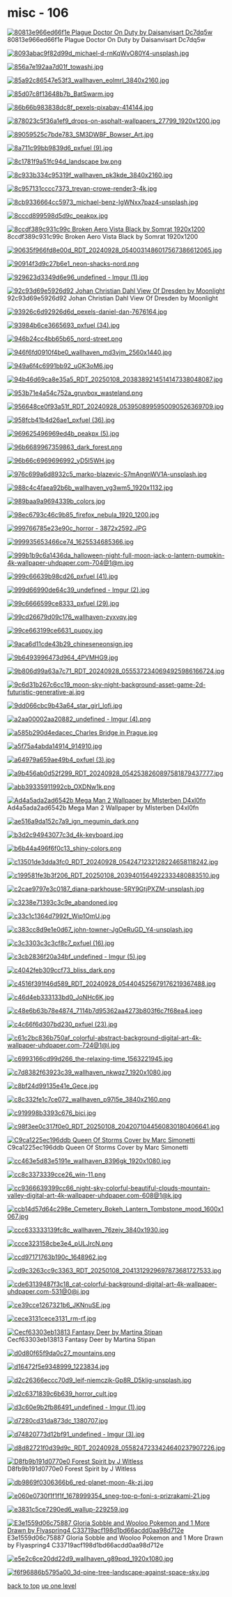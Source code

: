 # misc - 106
[![80813e966ed66f1e Plague Doctor On Duty by Daisanvisart Dc7dq5w](https://raw.githubusercontent.com/buckmanc/wallpapers/main/desktop/misc/80813e966ed66f1e_plague_doctor_on_duty_by_daisanvisart_dc7dq5w.jpg "80813e966ed66f1e Plague Doctor On Duty by Daisanvisart Dc7dq5w")](https://raw.githubusercontent.com/buckmanc/wallpapers/main/desktop/misc/80813e966ed66f1e_plague_doctor_on_duty_by_daisanvisart_dc7dq5w.jpg)\
80813e966ed66f1e Plague Doctor On Duty by Daisanvisart Dc7dq5w

[![8093abac9f82d99d_michael-d-rnKqWvO80Y4-unsplash.jpg](https://raw.githubusercontent.com/buckmanc/wallpapers/main/desktop/misc/8093abac9f82d99d_michael-d-rnKqWvO80Y4-unsplash.jpg "8093abac9f82d99d_michael-d-rnKqWvO80Y4-unsplash.jpg")](https://raw.githubusercontent.com/buckmanc/wallpapers/main/desktop/misc/8093abac9f82d99d_michael-d-rnKqWvO80Y4-unsplash.jpg)

[![856a7e192aa7d01f_towashi.jpg](https://raw.githubusercontent.com/buckmanc/wallpapers/main/desktop/misc/856a7e192aa7d01f_towashi.jpg "856a7e192aa7d01f_towashi.jpg")](https://raw.githubusercontent.com/buckmanc/wallpapers/main/desktop/misc/856a7e192aa7d01f_towashi.jpg)

[![85a92c86547e53f3_wallhaven_eolmrl_3840x2160.jpg](https://raw.githubusercontent.com/buckmanc/wallpapers/main/desktop/misc/85a92c86547e53f3_wallhaven_eolmrl_3840x2160.jpg "85a92c86547e53f3_wallhaven_eolmrl_3840x2160.jpg")](https://raw.githubusercontent.com/buckmanc/wallpapers/main/desktop/misc/85a92c86547e53f3_wallhaven_eolmrl_3840x2160.jpg)

[![85d07c8f13648b7b_BatSwarm.jpg](https://raw.githubusercontent.com/buckmanc/wallpapers/main/desktop/misc/85d07c8f13648b7b_BatSwarm.jpg "85d07c8f13648b7b_BatSwarm.jpg")](https://raw.githubusercontent.com/buckmanc/wallpapers/main/desktop/misc/85d07c8f13648b7b_BatSwarm.jpg)

[![86b66b983838dc8f_pexels-pixabay-414144.jpg](https://raw.githubusercontent.com/buckmanc/wallpapers/main/desktop/misc/86b66b983838dc8f_pexels-pixabay-414144.jpg "86b66b983838dc8f_pexels-pixabay-414144.jpg")](https://raw.githubusercontent.com/buckmanc/wallpapers/main/desktop/misc/86b66b983838dc8f_pexels-pixabay-414144.jpg)

[![878023c5f36a1ef9_drops-on-asphalt-wallpapers_27799_1920x1200.jpg](https://raw.githubusercontent.com/buckmanc/wallpapers/main/desktop/misc/878023c5f36a1ef9_drops-on-asphalt-wallpapers_27799_1920x1200.jpg "878023c5f36a1ef9_drops-on-asphalt-wallpapers_27799_1920x1200.jpg")](https://raw.githubusercontent.com/buckmanc/wallpapers/main/desktop/misc/878023c5f36a1ef9_drops-on-asphalt-wallpapers_27799_1920x1200.jpg)

[![89059525c7bde783_SM3DWBF_Bowser_Art.jpg](https://raw.githubusercontent.com/buckmanc/wallpapers/main/desktop/misc/89059525c7bde783_SM3DWBF_Bowser_Art.jpg "89059525c7bde783_SM3DWBF_Bowser_Art.jpg")](https://raw.githubusercontent.com/buckmanc/wallpapers/main/desktop/misc/89059525c7bde783_SM3DWBF_Bowser_Art.jpg)

[![8a711c99bb9839d6_pxfuel (9).jpg](https://raw.githubusercontent.com/buckmanc/wallpapers/main/desktop/misc/8a711c99bb9839d6_pxfuel%20(9).jpg "8a711c99bb9839d6_pxfuel (9).jpg")](https://raw.githubusercontent.com/buckmanc/wallpapers/main/desktop/misc/8a711c99bb9839d6_pxfuel%20(9).jpg)

[![8c1781f9a51fc94d_landscape bw.png](https://raw.githubusercontent.com/buckmanc/wallpapers/main/desktop/misc/8c1781f9a51fc94d_landscape%20bw.png "8c1781f9a51fc94d_landscape bw.png")](https://raw.githubusercontent.com/buckmanc/wallpapers/main/desktop/misc/8c1781f9a51fc94d_landscape%20bw.png)

[![8c933b334c95319f_wallhaven_pk3kde_3840x2160.jpg](https://raw.githubusercontent.com/buckmanc/wallpapers/main/desktop/misc/8c933b334c95319f_wallhaven_pk3kde_3840x2160.jpg "8c933b334c95319f_wallhaven_pk3kde_3840x2160.jpg")](https://raw.githubusercontent.com/buckmanc/wallpapers/main/desktop/misc/8c933b334c95319f_wallhaven_pk3kde_3840x2160.jpg)

[![8c957131cccc7373_trevan-crowe-render3-4k.jpg](https://raw.githubusercontent.com/buckmanc/wallpapers/main/desktop/misc/8c957131cccc7373_trevan-crowe-render3-4k.jpg "8c957131cccc7373_trevan-crowe-render3-4k.jpg")](https://raw.githubusercontent.com/buckmanc/wallpapers/main/desktop/misc/8c957131cccc7373_trevan-crowe-render3-4k.jpg)

[![8cb9336664cc5973_michael-benz-IgWNxx7paz4-unsplash.jpg](https://raw.githubusercontent.com/buckmanc/wallpapers/main/desktop/misc/8cb9336664cc5973_michael-benz-IgWNxx7paz4-unsplash.jpg "8cb9336664cc5973_michael-benz-IgWNxx7paz4-unsplash.jpg")](https://raw.githubusercontent.com/buckmanc/wallpapers/main/desktop/misc/8cb9336664cc5973_michael-benz-IgWNxx7paz4-unsplash.jpg)

[![8cccd899598d5d9c_peakpx.jpg](https://raw.githubusercontent.com/buckmanc/wallpapers/main/desktop/misc/8cccd899598d5d9c_peakpx.jpg "8cccd899598d5d9c_peakpx.jpg")](https://raw.githubusercontent.com/buckmanc/wallpapers/main/desktop/misc/8cccd899598d5d9c_peakpx.jpg)

[![8ccdf389c931c99c Broken Aero Vista Black by Somrat 1920x1200](https://raw.githubusercontent.com/buckmanc/wallpapers/main/desktop/misc/8ccdf389c931c99c_Broken_Aero_Vista___Black___by_somrat%20-%201920x1200.jpg "8ccdf389c931c99c Broken Aero Vista Black by Somrat 1920x1200")](https://raw.githubusercontent.com/buckmanc/wallpapers/main/desktop/misc/8ccdf389c931c99c_Broken_Aero_Vista___Black___by_somrat%20-%201920x1200.jpg)\
8ccdf389c931c99c Broken Aero Vista Black by Somrat 1920x1200

[![90635f966fd8e00d_RDT_20240928_0540031486017567386612065.jpg](https://raw.githubusercontent.com/buckmanc/wallpapers/main/desktop/misc/90635f966fd8e00d_RDT_20240928_0540031486017567386612065.jpg "90635f966fd8e00d_RDT_20240928_0540031486017567386612065.jpg")](https://raw.githubusercontent.com/buckmanc/wallpapers/main/desktop/misc/90635f966fd8e00d_RDT_20240928_0540031486017567386612065.jpg)

[![90914f3d9c27b6e1_neon-shacks-nord.png](https://raw.githubusercontent.com/buckmanc/wallpapers/main/desktop/misc/90914f3d9c27b6e1_neon-shacks-nord.png "90914f3d9c27b6e1_neon-shacks-nord.png")](https://raw.githubusercontent.com/buckmanc/wallpapers/main/desktop/misc/90914f3d9c27b6e1_neon-shacks-nord.png)

[![929623d3349d6e96_undefined - Imgur (1).jpg](https://raw.githubusercontent.com/buckmanc/wallpapers/main/desktop/misc/929623d3349d6e96_undefined%20-%20Imgur%20(1).jpg "929623d3349d6e96_undefined - Imgur (1).jpg")](https://raw.githubusercontent.com/buckmanc/wallpapers/main/desktop/misc/929623d3349d6e96_undefined%20-%20Imgur%20(1).jpg)

[![92c93d69e5926d92 Johan Christian Dahl View Of Dresden by Moonlight](https://raw.githubusercontent.com/buckmanc/wallpapers/main/desktop/misc/92c93d69e5926d92_Johan_Christian_Dahl_-_View_of_Dresden_by_Moonlight.jpg "92c93d69e5926d92 Johan Christian Dahl View Of Dresden by Moonlight")](https://raw.githubusercontent.com/buckmanc/wallpapers/main/desktop/misc/92c93d69e5926d92_Johan_Christian_Dahl_-_View_of_Dresden_by_Moonlight.jpg)\
92c93d69e5926d92 Johan Christian Dahl View Of Dresden by Moonlight

[![93926c6d92926d6d_pexels-daniel-dan-7676164.jpg](https://raw.githubusercontent.com/buckmanc/wallpapers/main/desktop/misc/93926c6d92926d6d_pexels-daniel-dan-7676164.jpg "93926c6d92926d6d_pexels-daniel-dan-7676164.jpg")](https://raw.githubusercontent.com/buckmanc/wallpapers/main/desktop/misc/93926c6d92926d6d_pexels-daniel-dan-7676164.jpg)

[![93984b6ce3665693_pxfuel (34).jpg](https://raw.githubusercontent.com/buckmanc/wallpapers/main/desktop/misc/93984b6ce3665693_pxfuel%20(34).jpg "93984b6ce3665693_pxfuel (34).jpg")](https://raw.githubusercontent.com/buckmanc/wallpapers/main/desktop/misc/93984b6ce3665693_pxfuel%20(34).jpg)

[![946b24cc4bb65b65_nord-street.png](https://raw.githubusercontent.com/buckmanc/wallpapers/main/desktop/misc/946b24cc4bb65b65_nord-street.png "946b24cc4bb65b65_nord-street.png")](https://raw.githubusercontent.com/buckmanc/wallpapers/main/desktop/misc/946b24cc4bb65b65_nord-street.png)

[![946f6fd0910f4be0_wallhaven_md3vjm_2560x1440.jpg](https://raw.githubusercontent.com/buckmanc/wallpapers/main/desktop/misc/946f6fd0910f4be0_wallhaven_md3vjm_2560x1440.jpg "946f6fd0910f4be0_wallhaven_md3vjm_2560x1440.jpg")](https://raw.githubusercontent.com/buckmanc/wallpapers/main/desktop/misc/946f6fd0910f4be0_wallhaven_md3vjm_2560x1440.jpg)

[![949a6f4c6991bb92_uGK3oM6.jpg](https://raw.githubusercontent.com/buckmanc/wallpapers/main/desktop/misc/949a6f4c6991bb92_uGK3oM6.jpg "949a6f4c6991bb92_uGK3oM6.jpg")](https://raw.githubusercontent.com/buckmanc/wallpapers/main/desktop/misc/949a6f4c6991bb92_uGK3oM6.jpg)

[![94b46d69ca8e35a5_RDT_20250108_2038389214514147338048087.jpg](https://raw.githubusercontent.com/buckmanc/wallpapers/main/desktop/misc/94b46d69ca8e35a5_RDT_20250108_2038389214514147338048087.jpg "94b46d69ca8e35a5_RDT_20250108_2038389214514147338048087.jpg")](https://raw.githubusercontent.com/buckmanc/wallpapers/main/desktop/misc/94b46d69ca8e35a5_RDT_20250108_2038389214514147338048087.jpg)

[![953b71e4a54c752a_gruvbox_wasteland.png](https://raw.githubusercontent.com/buckmanc/wallpapers/main/desktop/misc/953b71e4a54c752a_gruvbox_wasteland.png "953b71e4a54c752a_gruvbox_wasteland.png")](https://raw.githubusercontent.com/buckmanc/wallpapers/main/desktop/misc/953b71e4a54c752a_gruvbox_wasteland.png)

[![956648ce0f93a51f_RDT_20240928_0539508995950090526369709.jpg](https://raw.githubusercontent.com/buckmanc/wallpapers/main/desktop/misc/956648ce0f93a51f_RDT_20240928_0539508995950090526369709.jpg "956648ce0f93a51f_RDT_20240928_0539508995950090526369709.jpg")](https://raw.githubusercontent.com/buckmanc/wallpapers/main/desktop/misc/956648ce0f93a51f_RDT_20240928_0539508995950090526369709.jpg)

[![958fcb41b4d26ae1_pxfuel (36).jpg](https://raw.githubusercontent.com/buckmanc/wallpapers/main/desktop/misc/958fcb41b4d26ae1_pxfuel%20(36).jpg "958fcb41b4d26ae1_pxfuel (36).jpg")](https://raw.githubusercontent.com/buckmanc/wallpapers/main/desktop/misc/958fcb41b4d26ae1_pxfuel%20(36).jpg)

[![969625496969ed4b_peakpx (5).jpg](https://raw.githubusercontent.com/buckmanc/wallpapers/main/desktop/misc/969625496969ed4b_peakpx%20(5).jpg "969625496969ed4b_peakpx (5).jpg")](https://raw.githubusercontent.com/buckmanc/wallpapers/main/desktop/misc/969625496969ed4b_peakpx%20(5).jpg)

[![96b6689967359863_dark_forest.png](https://raw.githubusercontent.com/buckmanc/wallpapers/main/desktop/misc/96b6689967359863_dark_forest.png "96b6689967359863_dark_forest.png")](https://raw.githubusercontent.com/buckmanc/wallpapers/main/desktop/misc/96b6689967359863_dark_forest.png)

[![96b66c6969696992_yD5I5WH.jpg](https://raw.githubusercontent.com/buckmanc/wallpapers/main/desktop/misc/96b66c6969696992_yD5I5WH.jpg "96b66c6969696992_yD5I5WH.jpg")](https://raw.githubusercontent.com/buckmanc/wallpapers/main/desktop/misc/96b66c6969696992_yD5I5WH.jpg)

[![976c699a6d8932c5_marko-blazevic-S7mAngnWV1A-unsplash.jpg](https://raw.githubusercontent.com/buckmanc/wallpapers/main/desktop/misc/976c699a6d8932c5_marko-blazevic-S7mAngnWV1A-unsplash.jpg "976c699a6d8932c5_marko-blazevic-S7mAngnWV1A-unsplash.jpg")](https://raw.githubusercontent.com/buckmanc/wallpapers/main/desktop/misc/976c699a6d8932c5_marko-blazevic-S7mAngnWV1A-unsplash.jpg)

[![988c4c4faea92b6b_wallhaven_vg3wm5_1920x1132.jpg](https://raw.githubusercontent.com/buckmanc/wallpapers/main/desktop/misc/988c4c4faea92b6b_wallhaven_vg3wm5_1920x1132.jpg "988c4c4faea92b6b_wallhaven_vg3wm5_1920x1132.jpg")](https://raw.githubusercontent.com/buckmanc/wallpapers/main/desktop/misc/988c4c4faea92b6b_wallhaven_vg3wm5_1920x1132.jpg)

[![989baa9a9694339b_colors.jpg](https://raw.githubusercontent.com/buckmanc/wallpapers/main/desktop/misc/989baa9a9694339b_colors.jpg "989baa9a9694339b_colors.jpg")](https://raw.githubusercontent.com/buckmanc/wallpapers/main/desktop/misc/989baa9a9694339b_colors.jpg)

[![98ec6793c46c9b85_firefox_nebula_1920_1200.jpg](https://raw.githubusercontent.com/buckmanc/wallpapers/main/desktop/misc/98ec6793c46c9b85_firefox_nebula_1920_1200.jpg "98ec6793c46c9b85_firefox_nebula_1920_1200.jpg")](https://raw.githubusercontent.com/buckmanc/wallpapers/main/desktop/misc/98ec6793c46c9b85_firefox_nebula_1920_1200.jpg)

[![999766785e23e90c_horror - 3872x2592.JPG](https://raw.githubusercontent.com/buckmanc/wallpapers/main/desktop/misc/999766785e23e90c_horror%20-%203872x2592.JPG "999766785e23e90c_horror - 3872x2592.JPG")](https://raw.githubusercontent.com/buckmanc/wallpapers/main/desktop/misc/999766785e23e90c_horror%20-%203872x2592.JPG)

[![999935653466ce74_1625534685366.jpg](https://raw.githubusercontent.com/buckmanc/wallpapers/main/desktop/misc/999935653466ce74_1625534685366.jpg "999935653466ce74_1625534685366.jpg")](https://raw.githubusercontent.com/buckmanc/wallpapers/main/desktop/misc/999935653466ce74_1625534685366.jpg)

[![999b1b9c6a1436da_halloween-night-full-moon-jack-o-lantern-pumpkin-4k-wallpaper-uhdpaper.com-704@1@m.jpg](https://raw.githubusercontent.com/buckmanc/wallpapers/main/desktop/misc/999b1b9c6a1436da_halloween-night-full-moon-jack-o-lantern-pumpkin-4k-wallpaper-uhdpaper.com-704@1@m.jpg "999b1b9c6a1436da_halloween-night-full-moon-jack-o-lantern-pumpkin-4k-wallpaper-uhdpaper.com-704@1@m.jpg")](https://raw.githubusercontent.com/buckmanc/wallpapers/main/desktop/misc/999b1b9c6a1436da_halloween-night-full-moon-jack-o-lantern-pumpkin-4k-wallpaper-uhdpaper.com-704@1@m.jpg)

[![999c66639b98cd26_pxfuel (41).jpg](https://raw.githubusercontent.com/buckmanc/wallpapers/main/desktop/misc/999c66639b98cd26_pxfuel%20(41).jpg "999c66639b98cd26_pxfuel (41).jpg")](https://raw.githubusercontent.com/buckmanc/wallpapers/main/desktop/misc/999c66639b98cd26_pxfuel%20(41).jpg)

[![999d66990de64c39_undefined - Imgur (2).jpg](https://raw.githubusercontent.com/buckmanc/wallpapers/main/desktop/misc/999d66990de64c39_undefined%20-%20Imgur%20(2).jpg "999d66990de64c39_undefined - Imgur (2).jpg")](https://raw.githubusercontent.com/buckmanc/wallpapers/main/desktop/misc/999d66990de64c39_undefined%20-%20Imgur%20(2).jpg)

[![99c6666599ce8333_pxfuel (29).jpg](https://raw.githubusercontent.com/buckmanc/wallpapers/main/desktop/misc/99c6666599ce8333_pxfuel%20(29).jpg "99c6666599ce8333_pxfuel (29).jpg")](https://raw.githubusercontent.com/buckmanc/wallpapers/main/desktop/misc/99c6666599ce8333_pxfuel%20(29).jpg)

[![99cd26679d09c176_wallhaven-zyxvqy.jpg](https://raw.githubusercontent.com/buckmanc/wallpapers/main/desktop/misc/99cd26679d09c176_wallhaven-zyxvqy.jpg "99cd26679d09c176_wallhaven-zyxvqy.jpg")](https://raw.githubusercontent.com/buckmanc/wallpapers/main/desktop/misc/99cd26679d09c176_wallhaven-zyxvqy.jpg)

[![99ce663199ce6631_puppy.jpg](https://raw.githubusercontent.com/buckmanc/wallpapers/main/desktop/misc/99ce663199ce6631_puppy.jpg "99ce663199ce6631_puppy.jpg")](https://raw.githubusercontent.com/buckmanc/wallpapers/main/desktop/misc/99ce663199ce6631_puppy.jpg)

[![9aca6d11cde43b29_chineseneonsign.jpg](https://raw.githubusercontent.com/buckmanc/wallpapers/main/desktop/misc/9aca6d11cde43b29_chineseneonsign.jpg "9aca6d11cde43b29_chineseneonsign.jpg")](https://raw.githubusercontent.com/buckmanc/wallpapers/main/desktop/misc/9aca6d11cde43b29_chineseneonsign.jpg)

[![9b6493996473d964_4PVMHG9.jpg](https://raw.githubusercontent.com/buckmanc/wallpapers/main/desktop/misc/9b6493996473d964_4PVMHG9.jpg "9b6493996473d964_4PVMHG9.jpg")](https://raw.githubusercontent.com/buckmanc/wallpapers/main/desktop/misc/9b6493996473d964_4PVMHG9.jpg)

[![9b806d99a63a7c71_RDT_20240928_0555372340694925986166724.jpg](https://raw.githubusercontent.com/buckmanc/wallpapers/main/desktop/misc/9b806d99a63a7c71_RDT_20240928_0555372340694925986166724.jpg "9b806d99a63a7c71_RDT_20240928_0555372340694925986166724.jpg")](https://raw.githubusercontent.com/buckmanc/wallpapers/main/desktop/misc/9b806d99a63a7c71_RDT_20240928_0555372340694925986166724.jpg)

[![9c6d31b267c6cc19_moon-sky-night-background-asset-game-2d-futuristic-generative-ai.jpg](https://raw.githubusercontent.com/buckmanc/wallpapers/main/desktop/misc/9c6d31b267c6cc19_moon-sky-night-background-asset-game-2d-futuristic-generative-ai.jpg "9c6d31b267c6cc19_moon-sky-night-background-asset-game-2d-futuristic-generative-ai.jpg")](https://raw.githubusercontent.com/buckmanc/wallpapers/main/desktop/misc/9c6d31b267c6cc19_moon-sky-night-background-asset-game-2d-futuristic-generative-ai.jpg)

[![9dd066cbc9b43a64_star_girl_lofi.jpg](https://raw.githubusercontent.com/buckmanc/wallpapers/main/desktop/misc/9dd066cbc9b43a64_star_girl_lofi.jpg "9dd066cbc9b43a64_star_girl_lofi.jpg")](https://raw.githubusercontent.com/buckmanc/wallpapers/main/desktop/misc/9dd066cbc9b43a64_star_girl_lofi.jpg)

[![a2aa00002aa20882_undefined - Imgur (4).png](https://raw.githubusercontent.com/buckmanc/wallpapers/main/desktop/misc/a2aa00002aa20882_undefined%20-%20Imgur%20(4).png "a2aa00002aa20882_undefined - Imgur (4).png")](https://raw.githubusercontent.com/buckmanc/wallpapers/main/desktop/misc/a2aa00002aa20882_undefined%20-%20Imgur%20(4).png)

[![a585b290d4edacec_Charles Bridge in Prague.jpg](https://raw.githubusercontent.com/buckmanc/wallpapers/main/desktop/misc/a585b290d4edacec_Charles%20Bridge%20in%20Prague.jpg "a585b290d4edacec_Charles Bridge in Prague.jpg")](https://raw.githubusercontent.com/buckmanc/wallpapers/main/desktop/misc/a585b290d4edacec_Charles%20Bridge%20in%20Prague.jpg)

[![a5f75a4abda14914_914910.jpg](https://raw.githubusercontent.com/buckmanc/wallpapers/main/desktop/misc/a5f75a4abda14914_914910.jpg "a5f75a4abda14914_914910.jpg")](https://raw.githubusercontent.com/buckmanc/wallpapers/main/desktop/misc/a5f75a4abda14914_914910.jpg)

[![a64979a659ae49b4_pxfuel (3).jpg](https://raw.githubusercontent.com/buckmanc/wallpapers/main/desktop/misc/a64979a659ae49b4_pxfuel%20(3).jpg "a64979a659ae49b4_pxfuel (3).jpg")](https://raw.githubusercontent.com/buckmanc/wallpapers/main/desktop/misc/a64979a659ae49b4_pxfuel%20(3).jpg)

[![a9b456ab0d52f299_RDT_20240928_0542538260897581879437777.jpg](https://raw.githubusercontent.com/buckmanc/wallpapers/main/desktop/misc/a9b456ab0d52f299_RDT_20240928_0542538260897581879437777.jpg "a9b456ab0d52f299_RDT_20240928_0542538260897581879437777.jpg")](https://raw.githubusercontent.com/buckmanc/wallpapers/main/desktop/misc/a9b456ab0d52f299_RDT_20240928_0542538260897581879437777.jpg)

[![abb39335911992cb_OXDNw1k.png](https://raw.githubusercontent.com/buckmanc/wallpapers/main/desktop/misc/abb39335911992cb_OXDNw1k.png "abb39335911992cb_OXDNw1k.png")](https://raw.githubusercontent.com/buckmanc/wallpapers/main/desktop/misc/abb39335911992cb_OXDNw1k.png)

[![Ad4a5ada2ad6542b Mega Man 2 Wallpaper by Mlsterben D4xl0fn](https://raw.githubusercontent.com/buckmanc/wallpapers/main/desktop/misc/ad4a5ada2ad6542b_mega_man_2_wallpaper_by_mlsterben-d4xl0fn.jpg "Ad4a5ada2ad6542b Mega Man 2 Wallpaper by Mlsterben D4xl0fn")](https://raw.githubusercontent.com/buckmanc/wallpapers/main/desktop/misc/ad4a5ada2ad6542b_mega_man_2_wallpaper_by_mlsterben-d4xl0fn.jpg)\
Ad4a5ada2ad6542b Mega Man 2 Wallpaper by Mlsterben D4xl0fn

[![ae516a9da152c7a9_ign_megumin_dark.png](https://raw.githubusercontent.com/buckmanc/wallpapers/main/desktop/misc/ae516a9da152c7a9_ign_megumin_dark.png "ae516a9da152c7a9_ign_megumin_dark.png")](https://raw.githubusercontent.com/buckmanc/wallpapers/main/desktop/misc/ae516a9da152c7a9_ign_megumin_dark.png)

[![b3d2c94943077c3d_4k-keyboard.jpg](https://raw.githubusercontent.com/buckmanc/wallpapers/main/desktop/misc/b3d2c94943077c3d_4k-keyboard.jpg "b3d2c94943077c3d_4k-keyboard.jpg")](https://raw.githubusercontent.com/buckmanc/wallpapers/main/desktop/misc/b3d2c94943077c3d_4k-keyboard.jpg)

[![b6b44a496f6f0c13_shiny-colors.png](https://raw.githubusercontent.com/buckmanc/wallpapers/main/desktop/misc/b6b44a496f6f0c13_shiny-colors.png "b6b44a496f6f0c13_shiny-colors.png")](https://raw.githubusercontent.com/buckmanc/wallpapers/main/desktop/misc/b6b44a496f6f0c13_shiny-colors.png)

[![c13501de3dda3fc0_RDT_20240928_0542471232128224658118242.jpg](https://raw.githubusercontent.com/buckmanc/wallpapers/main/desktop/misc/c13501de3dda3fc0_RDT_20240928_0542471232128224658118242.jpg "c13501de3dda3fc0_RDT_20240928_0542471232128224658118242.jpg")](https://raw.githubusercontent.com/buckmanc/wallpapers/main/desktop/misc/c13501de3dda3fc0_RDT_20240928_0542471232128224658118242.jpg)

[![c199581fe3b3f206_RDT_20250108_2039401564922333480883510.jpg](https://raw.githubusercontent.com/buckmanc/wallpapers/main/desktop/misc/c199581fe3b3f206_RDT_20250108_2039401564922333480883510.jpg "c199581fe3b3f206_RDT_20250108_2039401564922333480883510.jpg")](https://raw.githubusercontent.com/buckmanc/wallpapers/main/desktop/misc/c199581fe3b3f206_RDT_20250108_2039401564922333480883510.jpg)

[![c2cae9797e3c0187_diana-parkhouse-5RY9GtjPXZM-unsplash.jpg](https://raw.githubusercontent.com/buckmanc/wallpapers/main/desktop/misc/c2cae9797e3c0187_diana-parkhouse-5RY9GtjPXZM-unsplash.jpg "c2cae9797e3c0187_diana-parkhouse-5RY9GtjPXZM-unsplash.jpg")](https://raw.githubusercontent.com/buckmanc/wallpapers/main/desktop/misc/c2cae9797e3c0187_diana-parkhouse-5RY9GtjPXZM-unsplash.jpg)

[![c3238e71393c3c9e_abandoned.jpg](https://raw.githubusercontent.com/buckmanc/wallpapers/main/desktop/misc/c3238e71393c3c9e_abandoned.jpg "c3238e71393c3c9e_abandoned.jpg")](https://raw.githubusercontent.com/buckmanc/wallpapers/main/desktop/misc/c3238e71393c3c9e_abandoned.jpg)

[![c33c1c1364d7992f_Wip1OmU.jpg](https://raw.githubusercontent.com/buckmanc/wallpapers/main/desktop/misc/c33c1c1364d7992f_Wip1OmU.jpg "c33c1c1364d7992f_Wip1OmU.jpg")](https://raw.githubusercontent.com/buckmanc/wallpapers/main/desktop/misc/c33c1c1364d7992f_Wip1OmU.jpg)

[![c383cc8d9e1e0d67_john-towner-JgOeRuGD_Y4-unsplash.jpg](https://raw.githubusercontent.com/buckmanc/wallpapers/main/desktop/misc/c383cc8d9e1e0d67_john-towner-JgOeRuGD_Y4-unsplash.jpg "c383cc8d9e1e0d67_john-towner-JgOeRuGD_Y4-unsplash.jpg")](https://raw.githubusercontent.com/buckmanc/wallpapers/main/desktop/misc/c383cc8d9e1e0d67_john-towner-JgOeRuGD_Y4-unsplash.jpg)

[![c3c3303c3c3cf8c7_pxfuel (16).jpg](https://raw.githubusercontent.com/buckmanc/wallpapers/main/desktop/misc/c3c3303c3c3cf8c7_pxfuel%20(16).jpg "c3c3303c3c3cf8c7_pxfuel (16).jpg")](https://raw.githubusercontent.com/buckmanc/wallpapers/main/desktop/misc/c3c3303c3c3cf8c7_pxfuel%20(16).jpg)

[![c3cb2836f20a34bf_undefined - Imgur (5).jpg](https://raw.githubusercontent.com/buckmanc/wallpapers/main/desktop/misc/c3cb2836f20a34bf_undefined%20-%20Imgur%20(5).jpg "c3cb2836f20a34bf_undefined - Imgur (5).jpg")](https://raw.githubusercontent.com/buckmanc/wallpapers/main/desktop/misc/c3cb2836f20a34bf_undefined%20-%20Imgur%20(5).jpg)

[![c4042feb309ccf73_bliss_dark.png](https://raw.githubusercontent.com/buckmanc/wallpapers/main/desktop/misc/c4042feb309ccf73_bliss_dark.png "c4042feb309ccf73_bliss_dark.png")](https://raw.githubusercontent.com/buckmanc/wallpapers/main/desktop/misc/c4042feb309ccf73_bliss_dark.png)

[![c4516f391f46d589_RDT_20240928_054404525679176219367488.jpg](https://raw.githubusercontent.com/buckmanc/wallpapers/main/desktop/misc/c4516f391f46d589_RDT_20240928_054404525679176219367488.jpg "c4516f391f46d589_RDT_20240928_054404525679176219367488.jpg")](https://raw.githubusercontent.com/buckmanc/wallpapers/main/desktop/misc/c4516f391f46d589_RDT_20240928_054404525679176219367488.jpg)

[![c46d4eb333133bd0_JoNHc6K.jpg](https://raw.githubusercontent.com/buckmanc/wallpapers/main/desktop/misc/c46d4eb333133bd0_JoNHc6K.jpg "c46d4eb333133bd0_JoNHc6K.jpg")](https://raw.githubusercontent.com/buckmanc/wallpapers/main/desktop/misc/c46d4eb333133bd0_JoNHc6K.jpg)

[![c48e6b63b78e4874_7114b7d95362aa4273b803f6c7f68ea4.jpeg](https://raw.githubusercontent.com/buckmanc/wallpapers/main/desktop/misc/c48e6b63b78e4874_7114b7d95362aa4273b803f6c7f68ea4.jpeg "c48e6b63b78e4874_7114b7d95362aa4273b803f6c7f68ea4.jpeg")](https://raw.githubusercontent.com/buckmanc/wallpapers/main/desktop/misc/c48e6b63b78e4874_7114b7d95362aa4273b803f6c7f68ea4.jpeg)

[![c4c66f6d307bd230_pxfuel (23).jpg](https://raw.githubusercontent.com/buckmanc/wallpapers/main/desktop/misc/c4c66f6d307bd230_pxfuel%20(23).jpg "c4c66f6d307bd230_pxfuel (23).jpg")](https://raw.githubusercontent.com/buckmanc/wallpapers/main/desktop/misc/c4c66f6d307bd230_pxfuel%20(23).jpg)

[![c61c2bc836b750af_colorful-abstract-background-digital-art-4k-wallpaper-uhdpaper.com-724@1@l.jpg](https://raw.githubusercontent.com/buckmanc/wallpapers/main/desktop/misc/c61c2bc836b750af_colorful-abstract-background-digital-art-4k-wallpaper-uhdpaper.com-724@1@l.jpg "c61c2bc836b750af_colorful-abstract-background-digital-art-4k-wallpaper-uhdpaper.com-724@1@l.jpg")](https://raw.githubusercontent.com/buckmanc/wallpapers/main/desktop/misc/c61c2bc836b750af_colorful-abstract-background-digital-art-4k-wallpaper-uhdpaper.com-724@1@l.jpg)

[![c6993166cd99d266_the-relaxing-time_1563221945.jpg](https://raw.githubusercontent.com/buckmanc/wallpapers/main/desktop/misc/c6993166cd99d266_the-relaxing-time_1563221945.jpg "c6993166cd99d266_the-relaxing-time_1563221945.jpg")](https://raw.githubusercontent.com/buckmanc/wallpapers/main/desktop/misc/c6993166cd99d266_the-relaxing-time_1563221945.jpg)

[![c7d8382f63923c39_wallhaven_nkwqz7_1920x1080.jpg](https://raw.githubusercontent.com/buckmanc/wallpapers/main/desktop/misc/c7d8382f63923c39_wallhaven_nkwqz7_1920x1080.jpg "c7d8382f63923c39_wallhaven_nkwqz7_1920x1080.jpg")](https://raw.githubusercontent.com/buckmanc/wallpapers/main/desktop/misc/c7d8382f63923c39_wallhaven_nkwqz7_1920x1080.jpg)

[![c8bf24d99135e41e_Gece.jpg](https://raw.githubusercontent.com/buckmanc/wallpapers/main/desktop/misc/c8bf24d99135e41e_Gece.jpg "c8bf24d99135e41e_Gece.jpg")](https://raw.githubusercontent.com/buckmanc/wallpapers/main/desktop/misc/c8bf24d99135e41e_Gece.jpg)

[![c8c332fe1c7ce072_wallhaven_p97l5e_3840x2160.png](https://raw.githubusercontent.com/buckmanc/wallpapers/main/desktop/misc/c8c332fe1c7ce072_wallhaven_p97l5e_3840x2160.png "c8c332fe1c7ce072_wallhaven_p97l5e_3840x2160.png")](https://raw.githubusercontent.com/buckmanc/wallpapers/main/desktop/misc/c8c332fe1c7ce072_wallhaven_p97l5e_3840x2160.png)

[![c919998b3393c676_bici.jpg](https://raw.githubusercontent.com/buckmanc/wallpapers/main/desktop/misc/c919998b3393c676_bici.jpg "c919998b3393c676_bici.jpg")](https://raw.githubusercontent.com/buckmanc/wallpapers/main/desktop/misc/c919998b3393c676_bici.jpg)

[![c98f3ee0c317f0e0_RDT_20250108_2042071044560830180406641.jpg](https://raw.githubusercontent.com/buckmanc/wallpapers/main/desktop/misc/c98f3ee0c317f0e0_RDT_20250108_2042071044560830180406641.jpg "c98f3ee0c317f0e0_RDT_20250108_2042071044560830180406641.jpg")](https://raw.githubusercontent.com/buckmanc/wallpapers/main/desktop/misc/c98f3ee0c317f0e0_RDT_20250108_2042071044560830180406641.jpg)

[![C9ca1225ec196ddb Queen Of Storms Cover by Marc Simonetti](https://raw.githubusercontent.com/buckmanc/wallpapers/main/desktop/misc/c9ca1225ec196ddb_Queen%20of%20Storms%20Cover%20by%20Marc%20Simonetti.jpg "C9ca1225ec196ddb Queen Of Storms Cover by Marc Simonetti")](https://raw.githubusercontent.com/buckmanc/wallpapers/main/desktop/misc/c9ca1225ec196ddb_Queen%20of%20Storms%20Cover%20by%20Marc%20Simonetti.jpg)\
C9ca1225ec196ddb Queen Of Storms Cover by Marc Simonetti

[![cc463e5d83e5191e_wallhaven_8396gk_1920x1080.jpg](https://raw.githubusercontent.com/buckmanc/wallpapers/main/desktop/misc/cc463e5d83e5191e_wallhaven_8396gk_1920x1080.jpg "cc463e5d83e5191e_wallhaven_8396gk_1920x1080.jpg")](https://raw.githubusercontent.com/buckmanc/wallpapers/main/desktop/misc/cc463e5d83e5191e_wallhaven_8396gk_1920x1080.jpg)

[![cc8c3373339cce26_win-11.png](https://raw.githubusercontent.com/buckmanc/wallpapers/main/desktop/misc/cc8c3373339cce26_win-11.png "cc8c3373339cce26_win-11.png")](https://raw.githubusercontent.com/buckmanc/wallpapers/main/desktop/misc/cc8c3373339cce26_win-11.png)

[![cc9366639399cc66_night-sky-colorful-beautiful-clouds-mountain-valley-digital-art-4k-wallpaper-uhdpaper.com-608@1@k.jpg](https://raw.githubusercontent.com/buckmanc/wallpapers/main/desktop/misc/cc9366639399cc66_night-sky-colorful-beautiful-clouds-mountain-valley-digital-art-4k-wallpaper-uhdpaper.com-608@1@k.jpg "cc9366639399cc66_night-sky-colorful-beautiful-clouds-mountain-valley-digital-art-4k-wallpaper-uhdpaper.com-608@1@k.jpg")](https://raw.githubusercontent.com/buckmanc/wallpapers/main/desktop/misc/cc9366639399cc66_night-sky-colorful-beautiful-clouds-mountain-valley-digital-art-4k-wallpaper-uhdpaper.com-608@1@k.jpg)

[![ccb14d57d64c298e_Cemetery_Bokeh_Lantern_Tombstone_mood_1600x1067.jpg](https://raw.githubusercontent.com/buckmanc/wallpapers/main/desktop/misc/ccb14d57d64c298e_Cemetery_Bokeh_Lantern_Tombstone_mood_1600x1067.jpg "ccb14d57d64c298e_Cemetery_Bokeh_Lantern_Tombstone_mood_1600x1067.jpg")](https://raw.githubusercontent.com/buckmanc/wallpapers/main/desktop/misc/ccb14d57d64c298e_Cemetery_Bokeh_Lantern_Tombstone_mood_1600x1067.jpg)

[![ccc633333139fc8c_wallhaven_76zejv_3840x1930.jpg](https://raw.githubusercontent.com/buckmanc/wallpapers/main/desktop/misc/ccc633333139fc8c_wallhaven_76zejv_3840x1930.jpg "ccc633333139fc8c_wallhaven_76zejv_3840x1930.jpg")](https://raw.githubusercontent.com/buckmanc/wallpapers/main/desktop/misc/ccc633333139fc8c_wallhaven_76zejv_3840x1930.jpg)

[![ccce323158cbe3e4_pULJrcN.png](https://raw.githubusercontent.com/buckmanc/wallpapers/main/desktop/misc/ccce323158cbe3e4_pULJrcN.png "ccce323158cbe3e4_pULJrcN.png")](https://raw.githubusercontent.com/buckmanc/wallpapers/main/desktop/misc/ccce323158cbe3e4_pULJrcN.png)

[![ccd97171763b190c_1648962.jpg](https://raw.githubusercontent.com/buckmanc/wallpapers/main/desktop/misc/ccd97171763b190c_1648962.jpg "ccd97171763b190c_1648962.jpg")](https://raw.githubusercontent.com/buckmanc/wallpapers/main/desktop/misc/ccd97171763b190c_1648962.jpg)

[![cd9c3263cc9c3363_RDT_20250108_2041312929697873681727533.jpg](https://raw.githubusercontent.com/buckmanc/wallpapers/main/desktop/misc/cd9c3263cc9c3363_RDT_20250108_2041312929697873681727533.jpg "cd9c3263cc9c3363_RDT_20250108_2041312929697873681727533.jpg")](https://raw.githubusercontent.com/buckmanc/wallpapers/main/desktop/misc/cd9c3263cc9c3363_RDT_20250108_2041312929697873681727533.jpg)

[![cde63139487f3c18_cat-colorful-background-digital-art-4k-wallpaper-uhdpaper.com-531@0@i.jpg](https://raw.githubusercontent.com/buckmanc/wallpapers/main/desktop/misc/cde63139487f3c18_cat-colorful-background-digital-art-4k-wallpaper-uhdpaper.com-531@0@i.jpg "cde63139487f3c18_cat-colorful-background-digital-art-4k-wallpaper-uhdpaper.com-531@0@i.jpg")](https://raw.githubusercontent.com/buckmanc/wallpapers/main/desktop/misc/cde63139487f3c18_cat-colorful-background-digital-art-4k-wallpaper-uhdpaper.com-531@0@i.jpg)

[![ce39cce1267321b6_JKNnuSE.jpg](https://raw.githubusercontent.com/buckmanc/wallpapers/main/desktop/misc/ce39cce1267321b6_JKNnuSE.jpg "ce39cce1267321b6_JKNnuSE.jpg")](https://raw.githubusercontent.com/buckmanc/wallpapers/main/desktop/misc/ce39cce1267321b6_JKNnuSE.jpg)

[![cece3131cece3131_rm-rf.jpg](https://raw.githubusercontent.com/buckmanc/wallpapers/main/desktop/misc/cece3131cece3131_rm-rf.jpg "cece3131cece3131_rm-rf.jpg")](https://raw.githubusercontent.com/buckmanc/wallpapers/main/desktop/misc/cece3131cece3131_rm-rf.jpg)

[![Cecf63303eb13813 Fantasy Deer by Martina Stipan](https://raw.githubusercontent.com/buckmanc/wallpapers/main/desktop/misc/cecf63303eb13813_Fantasy%20Deer%20by%20Martina%20Stipan.jpg "Cecf63303eb13813 Fantasy Deer by Martina Stipan")](https://raw.githubusercontent.com/buckmanc/wallpapers/main/desktop/misc/cecf63303eb13813_Fantasy%20Deer%20by%20Martina%20Stipan.jpg)\
Cecf63303eb13813 Fantasy Deer by Martina Stipan

[![d0d80f65f9da0c27_mountains.png](https://raw.githubusercontent.com/buckmanc/wallpapers/main/desktop/misc/d0d80f65f9da0c27_mountains.png "d0d80f65f9da0c27_mountains.png")](https://raw.githubusercontent.com/buckmanc/wallpapers/main/desktop/misc/d0d80f65f9da0c27_mountains.png)

[![d16472f5e9348999_1223834.jpg](https://raw.githubusercontent.com/buckmanc/wallpapers/main/desktop/misc/d16472f5e9348999_1223834.jpg "d16472f5e9348999_1223834.jpg")](https://raw.githubusercontent.com/buckmanc/wallpapers/main/desktop/misc/d16472f5e9348999_1223834.jpg)

[![d2c26366eccc70d9_leif-niemczik-Gp8R_D5klig-unsplash.jpg](https://raw.githubusercontent.com/buckmanc/wallpapers/main/desktop/misc/d2c26366eccc70d9_leif-niemczik-Gp8R_D5klig-unsplash.jpg "d2c26366eccc70d9_leif-niemczik-Gp8R_D5klig-unsplash.jpg")](https://raw.githubusercontent.com/buckmanc/wallpapers/main/desktop/misc/d2c26366eccc70d9_leif-niemczik-Gp8R_D5klig-unsplash.jpg)

[![d2c6371839c6b639_horror_cult.jpg](https://raw.githubusercontent.com/buckmanc/wallpapers/main/desktop/misc/d2c6371839c6b639_horror_cult.jpg "d2c6371839c6b639_horror_cult.jpg")](https://raw.githubusercontent.com/buckmanc/wallpapers/main/desktop/misc/d2c6371839c6b639_horror_cult.jpg)

[![d3c60e9b2fb86491_undefined - Imgur (1).jpg](https://raw.githubusercontent.com/buckmanc/wallpapers/main/desktop/misc/d3c60e9b2fb86491_undefined%20-%20Imgur%20(1).jpg "d3c60e9b2fb86491_undefined - Imgur (1).jpg")](https://raw.githubusercontent.com/buckmanc/wallpapers/main/desktop/misc/d3c60e9b2fb86491_undefined%20-%20Imgur%20(1).jpg)

[![d7280cd31da873dc_1380707.jpg](https://raw.githubusercontent.com/buckmanc/wallpapers/main/desktop/misc/d7280cd31da873dc_1380707.jpg "d7280cd31da873dc_1380707.jpg")](https://raw.githubusercontent.com/buckmanc/wallpapers/main/desktop/misc/d7280cd31da873dc_1380707.jpg)

[![d74820773d12bf91_undefined - Imgur (3).jpg](https://raw.githubusercontent.com/buckmanc/wallpapers/main/desktop/misc/d74820773d12bf91_undefined%20-%20Imgur%20(3).jpg "d74820773d12bf91_undefined - Imgur (3).jpg")](https://raw.githubusercontent.com/buckmanc/wallpapers/main/desktop/misc/d74820773d12bf91_undefined%20-%20Imgur%20(3).jpg)

[![d8d82721f0d39d9c_RDT_20240928_0558247233424640237907226.jpg](https://raw.githubusercontent.com/buckmanc/wallpapers/main/desktop/misc/d8d82721f0d39d9c_RDT_20240928_0558247233424640237907226.jpg "d8d82721f0d39d9c_RDT_20240928_0558247233424640237907226.jpg")](https://raw.githubusercontent.com/buckmanc/wallpapers/main/desktop/misc/d8d82721f0d39d9c_RDT_20240928_0558247233424640237907226.jpg)

[![D8fb9b191d0770e0 Forest Spirit by J Witless](https://raw.githubusercontent.com/buckmanc/wallpapers/main/desktop/misc/d8fb9b191d0770e0_Forest%20Spirit%20by%20j-witless.png "D8fb9b191d0770e0 Forest Spirit by J Witless")](https://raw.githubusercontent.com/buckmanc/wallpapers/main/desktop/misc/d8fb9b191d0770e0_Forest%20Spirit%20by%20j-witless.png)\
D8fb9b191d0770e0 Forest Spirit by J Witless

[![db9869f0306366b6_red-planet-moon-4k-zj.jpg](https://raw.githubusercontent.com/buckmanc/wallpapers/main/desktop/misc/db9869f0306366b6_red-planet-moon-4k-zj.jpg "db9869f0306366b6_red-planet-moon-4k-zj.jpg")](https://raw.githubusercontent.com/buckmanc/wallpapers/main/desktop/misc/db9869f0306366b6_red-planet-moon-4k-zj.jpg)

[![e060e0730f1f1f1f_1678999354_sneg-top-p-foni-s-prizrakami-21.jpg](https://raw.githubusercontent.com/buckmanc/wallpapers/main/desktop/misc/e060e0730f1f1f1f_1678999354_sneg-top-p-foni-s-prizrakami-21.jpg "e060e0730f1f1f1f_1678999354_sneg-top-p-foni-s-prizrakami-21.jpg")](https://raw.githubusercontent.com/buckmanc/wallpapers/main/desktop/misc/e060e0730f1f1f1f_1678999354_sneg-top-p-foni-s-prizrakami-21.jpg)

[![e3831c5ce7290ed6_wallup-229259.jpg](https://raw.githubusercontent.com/buckmanc/wallpapers/main/desktop/misc/e3831c5ce7290ed6_wallup-229259.jpg "e3831c5ce7290ed6_wallup-229259.jpg")](https://raw.githubusercontent.com/buckmanc/wallpapers/main/desktop/misc/e3831c5ce7290ed6_wallup-229259.jpg)

[![E3e1559d06c75887 Gloria Sobble and Wooloo Pokemon and 1 More Drawn by Flyaspring4 C33719acf198d1bd66acdd0aa98d712e](https://raw.githubusercontent.com/buckmanc/wallpapers/main/desktop/misc/e3e1559d06c75887___gloria_sobble_and_wooloo_pokemon_and_1_more_drawn_by_flyaspring4__c33719acf198d1bd66acdd0aa98d712e.png "E3e1559d06c75887 Gloria Sobble and Wooloo Pokemon and 1 More Drawn by Flyaspring4 C33719acf198d1bd66acdd0aa98d712e")](https://raw.githubusercontent.com/buckmanc/wallpapers/main/desktop/misc/e3e1559d06c75887___gloria_sobble_and_wooloo_pokemon_and_1_more_drawn_by_flyaspring4__c33719acf198d1bd66acdd0aa98d712e.png)\
E3e1559d06c75887 Gloria Sobble and Wooloo Pokemon and 1 More Drawn by Flyaspring4 C33719acf198d1bd66acdd0aa98d712e

[![e5e2c6ce20dd22d9_wallhaven_g89pqd_1920x1080.jpg](https://raw.githubusercontent.com/buckmanc/wallpapers/main/desktop/misc/e5e2c6ce20dd22d9_wallhaven_g89pqd_1920x1080.jpg "e5e2c6ce20dd22d9_wallhaven_g89pqd_1920x1080.jpg")](https://raw.githubusercontent.com/buckmanc/wallpapers/main/desktop/misc/e5e2c6ce20dd22d9_wallhaven_g89pqd_1920x1080.jpg)

[![f6f96886b5795a00_3d-pine-tree-landscape-against-space-sky.jpg](https://raw.githubusercontent.com/buckmanc/wallpapers/main/desktop/misc/f6f96886b5795a00_3d-pine-tree-landscape-against-space-sky.jpg "f6f96886b5795a00_3d-pine-tree-landscape-against-space-sky.jpg")](https://raw.githubusercontent.com/buckmanc/wallpapers/main/desktop/misc/f6f96886b5795a00_3d-pine-tree-landscape-against-space-sky.jpg)



[back to top](#)
[up one level](/desktop/README.MD)
